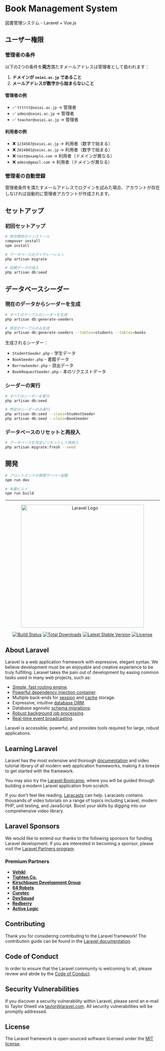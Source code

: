 # Book Management System

図書管理システム - Laravel + Vue.js

## ユーザー権限

### 管理者の条件

以下の2つの条件を**両方**満たすメールアドレスは管理者として扱われます：

1. **ドメインが `seiei.ac.jp` であること**
2. **メールアドレスが数字から始まらないこと**

#### 管理者の例
- ✅ `tttttt@seiei.ac.jp` → 管理者
- ✅ `admin@seiei.ac.jp` → 管理者
- ✅ `teacher@seiei.ac.jp` → 管理者

#### 利用者の例
- ❌ `1234567@seiei.ac.jp` → 利用者（数字で始まる）
- ❌ `2024001@seiei.ac.jp` → 利用者（数字で始まる）
- ❌ `test@example.com` → 利用者（ドメインが異なる）
- ❌ `admin@gmail.com` → 利用者（ドメインが異なる）

### 管理者の自動登録

管理者条件を満たすメールアドレスでログインを試みた場合、アカウントが存在しなければ自動的に管理者アカウントが作成されます。

## セットアップ

### 初回セットアップ

```bash
# 依存関係のインストール
composer install
npm install

# データベースのマイグレーション
php artisan migrate

# 初期データの投入
php artisan db:seed
```

## データベースシーダー

### 現在のデータからシーダーを生成

```bash
# すべてのテーブルのシーダーを生成
php artisan db:generate-seeders

# 特定のテーブルのみ生成
php artisan db:generate-seeders --tables=students --tables=books
```

生成されるシーダー：
- `StudentSeeder.php` - 学生データ
- `BookSeeder.php` - 書籍データ
- `BorrowSeeder.php` - 貸出データ
- `BookRequestSeeder.php` - 本のリクエストデータ

### シーダーの実行

```bash
# すべてのシーダーを実行
php artisan db:seed

# 特定のシーダーのみ実行
php artisan db:seed --class=StudentSeeder
php artisan db:seed --class=BookSeeder
```

### データベースのリセットと再投入

```bash
# データベースを完全にリセットして再投入
php artisan migrate:fresh --seed
```

## 開発

```bash
# フロントエンドの開発サーバー起動
npm run dev

# 本番ビルド
npm run build
```

---

<p align="center"><a href="https://laravel.com" target="_blank"><img src="https://raw.githubusercontent.com/laravel/art/master/logo-lockup/5%20SVG/2%20CMYK/1%20Full%20Color/laravel-logolockup-cmyk-red.svg" width="400" alt="Laravel Logo"></a></p>


<p align="center">
<a href="https://github.com/laravel/framework/actions"><img src="https://github.com/laravel/framework/workflows/tests/badge.svg" alt="Build Status"></a>
<a href="https://packagist.org/packages/laravel/framework"><img src="https://img.shields.io/packagist/dt/laravel/framework" alt="Total Downloads"></a>
<a href="https://packagist.org/packages/laravel/framework"><img src="https://img.shields.io/packagist/v/laravel/framework" alt="Latest Stable Version"></a>
<a href="https://packagist.org/packages/laravel/framework"><img src="https://img.shields.io/packagist/l/laravel/framework" alt="License"></a>
</p>

## About Laravel

Laravel is a web application framework with expressive, elegant syntax. We believe development must be an enjoyable and creative experience to be truly fulfilling. Laravel takes the pain out of development by easing common tasks used in many web projects, such as:

- [Simple, fast routing engine](https://laravel.com/docs/routing).
- [Powerful dependency injection container](https://laravel.com/docs/container).
- Multiple back-ends for [session](https://laravel.com/docs/session) and [cache](https://laravel.com/docs/cache) storage.
- Expressive, intuitive [database ORM](https://laravel.com/docs/eloquent).
- Database agnostic [schema migrations](https://laravel.com/docs/migrations).
- [Robust background job processing](https://laravel.com/docs/queues).
- [Real-time event broadcasting](https://laravel.com/docs/broadcasting).

Laravel is accessible, powerful, and provides tools required for large, robust applications.

## Learning Laravel

Laravel has the most extensive and thorough [documentation](https://laravel.com/docs) and video tutorial library of all modern web application frameworks, making it a breeze to get started with the framework.

You may also try the [Laravel Bootcamp](https://bootcamp.laravel.com), where you will be guided through building a modern Laravel application from scratch.

If you don't feel like reading, [Laracasts](https://laracasts.com) can help. Laracasts contains thousands of video tutorials on a range of topics including Laravel, modern PHP, unit testing, and JavaScript. Boost your skills by digging into our comprehensive video library.

## Laravel Sponsors

We would like to extend our thanks to the following sponsors for funding Laravel development. If you are interested in becoming a sponsor, please visit the [Laravel Partners program](https://partners.laravel.com).

### Premium Partners

- **[Vehikl](https://vehikl.com)**
- **[Tighten Co.](https://tighten.co)**
- **[Kirschbaum Development Group](https://kirschbaumdevelopment.com)**
- **[64 Robots](https://64robots.com)**
- **[Curotec](https://www.curotec.com/services/technologies/laravel)**
- **[DevSquad](https://devsquad.com/hire-laravel-developers)**
- **[Redberry](https://redberry.international/laravel-development)**
- **[Active Logic](https://activelogic.com)**

## Contributing

Thank you for considering contributing to the Laravel framework! The contribution guide can be found in the [Laravel documentation](https://laravel.com/docs/contributions).

## Code of Conduct

In order to ensure that the Laravel community is welcoming to all, please review and abide by the [Code of Conduct](https://laravel.com/docs/contributions#code-of-conduct).

## Security Vulnerabilities

If you discover a security vulnerability within Laravel, please send an e-mail to Taylor Otwell via [taylor@laravel.com](mailto:taylor@laravel.com). All security vulnerabilities will be promptly addressed.

## License

The Laravel framework is open-sourced software licensed under the [MIT license](https://opensource.org/licenses/MIT).
